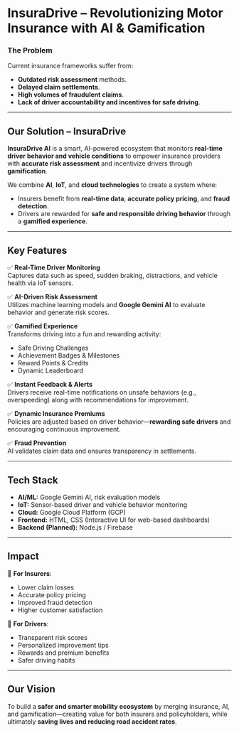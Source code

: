 #  InsuraDrive  – Revolutionizing Motor Insurance with AI & Gamification

###  The Problem

Current insurance frameworks suffer from:
- **Outdated risk assessment** methods.
- **Delayed claim settlements**.
- **High volumes of fraudulent claims**.
- **Lack of driver accountability and incentives for safe driving**.

---

##  Our Solution – InsuraDrive 

**InsuraDrive AI** is a smart, AI-powered ecosystem that monitors **real-time driver behavior and vehicle conditions** to empower insurance providers with **accurate risk assessment** and incentivize drivers through **gamification**.

We combine **AI**, **IoT**, and **cloud technologies** to create a system where:
- Insurers benefit from **real-time data**, **accurate policy pricing**, and **fraud detection**.
- Drivers are rewarded for **safe and responsible driving behavior** through a **gamified experience**.

---

##  Key Features

✅ **Real-Time Driver Monitoring**  
Captures data such as speed, sudden braking, distractions, and vehicle health via IoT sensors.

✅ **AI-Driven Risk Assessment**  
Utilizes machine learning models and **Google Gemini AI** to evaluate behavior and generate risk scores.

✅ **Gamified Experience**  
Transforms driving into a fun and rewarding activity:
-  Safe Driving Challenges  
-  Achievement Badges & Milestones  
-  Reward Points & Credits  
- Dynamic Leaderboard

✅ **Instant Feedback & Alerts**  
Drivers receive real-time notifications on unsafe behaviors (e.g., overspeeding) along with recommendations for improvement.

✅ **Dynamic Insurance Premiums**  
Policies are adjusted based on driver behavior—**rewarding safe drivers** and encouraging continuous improvement.

✅ **Fraud Prevention**  
AI validates claim data and ensures transparency in settlements.

---

##  Tech Stack

- **AI/ML:** Google Gemini AI, risk evaluation models
- **IoT:** Sensor-based driver and vehicle behavior monitoring
- **Cloud:** Google Cloud Platform (GCP)
- **Frontend:** HTML, CSS (Interactive UI for web-based dashboards)
- **Backend (Planned):** Node.js / Firebase

---

##  Impact

🔹 **For Insurers**:  
- Lower claim losses  
- Accurate policy pricing  
- Improved fraud detection  
- Higher customer satisfaction

🔹 **For Drivers**:  
- Transparent risk scores  
- Personalized improvement tips  
- Rewards and premium benefits  
- Safer driving habits

---

##  Our Vision

To build a **safer and smarter mobility ecosystem** by merging insurance, AI, and gamification—creating value for both insurers and policyholders, while ultimately **saving lives and reducing road accident rates**.







